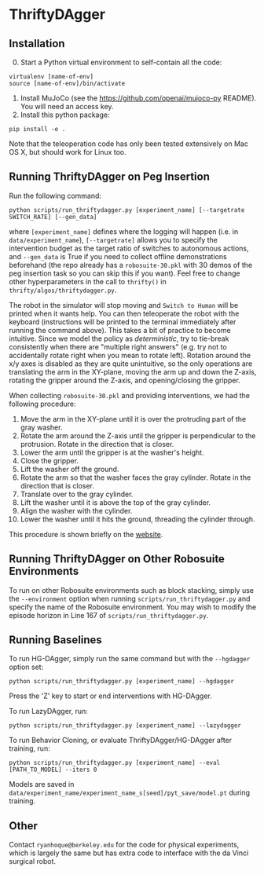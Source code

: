 # ThriftyDAgger

## Installation

0. Start a Python virtual environment to self-contain all the code:
```
virtualenv [name-of-env]
source [name-of-env]/bin/activate
```
1. Install MuJoCo (see the https://github.com/openai/mujoco-py README). You will need an access key.
2. Install this python package: 
```
pip install -e .
```

Note that the teleoperation code has only been tested extensively on Mac OS X, but should work for Linux too.

## Running ThriftyDAgger on Peg Insertion

Run the following command:
```
python scripts/run_thriftydagger.py [experiment_name] [--targetrate SWITCH_RATE] [--gen_data]
``` 
where `[experiment_name]` defines where the logging will happen (i.e. in `data/experiment_name`), `[--targetrate]` allows you to specify the intervention budget as the target ratio of switches to autonomous actions, and `--gen_data` is True if you need to collect offline demonstrations beforehand (the repo already has a `robosuite-30.pkl` with 30 demos of the peg insertion task so you can skip this if you want). Feel free to change other hyperparameters in the call to `thrifty()` in `thrifty/algos/thriftydagger.py`.

The robot in the simulator will stop moving and `Switch to Human` will be printed when it wants help. You can then teleoperate the robot with the keyboard (instructions will be printed to the terminal immediately after running the command above). This takes a bit of practice to become intuitive. Since we model the policy as *deterministic*, try to tie-break consistently when there are "multiple right answers" (e.g. try not to accidentally rotate right when you mean to rotate left). Rotation around the x/y axes is disabled as they are quite unintuitive, so the only operations are translating the arm in the XY-plane, moving the arm up and down the Z-axis, rotating the gripper around the Z-axis, and opening/closing the gripper. 

When collecting `robosuite-30.pkl` and providing interventions, we had the following procedure:
1. Move the arm in the XY-plane until it is over the protruding part of the gray washer.
2. Rotate the arm around the Z-axis until the gripper is perpendicular to the protrusion. Rotate in the direction that is closer.
3. Lower the arm until the gripper is at the washer's height.
4. Close the gripper.
5. Lift the washer off the ground.
6. Rotate the arm so that the washer faces the gray cylinder. Rotate in the direction that is closer.
7. Translate over to the gray cylinder.
8. Lift the washer until it is above the top of the gray cylinder.
9. Align the washer with the cylinder.
10. Lower the washer until it hits the ground, threading the cylinder through.

This procedure is shown briefly on the [website](https://sites.google.com/view/thrifty-dagger/home).

## Running ThriftyDAgger on Other Robosuite Environments

To run on other Robosuite environments such as block stacking, simply use the `--environment` option when running `scripts/run_thriftydagger.py` and specify the name of the Robosuite environment. You may wish to modify the episode horizon in Line 167 of `scripts/run_thriftydagger.py`.

## Running Baselines

To run HG-DAgger, simply run the same command but with the `--hgdagger` option set:
```
python scripts/run_thriftydagger.py [experiment_name] --hgdagger
``` 
Press the 'Z' key to start or end interventions with HG-DAgger.

To run LazyDAgger, run:
```
python scripts/run_thriftydagger.py [experiment_name] --lazydagger
```

To run Behavior Cloning, or evaluate ThriftyDAgger/HG-DAgger after training, run:
```
python scripts/run_thriftydagger.py [experiment_name] --eval [PATH_TO_MODEL] --iters 0
``` 
Models are saved in `data/experiment_name/experiment_name_s[seed]/pyt_save/model.pt` during training.

## Other

Contact `ryanhoque@berkeley.edu` for the code for physical experiments, which is largely the same but has extra code to interface with the da Vinci surgical robot.
